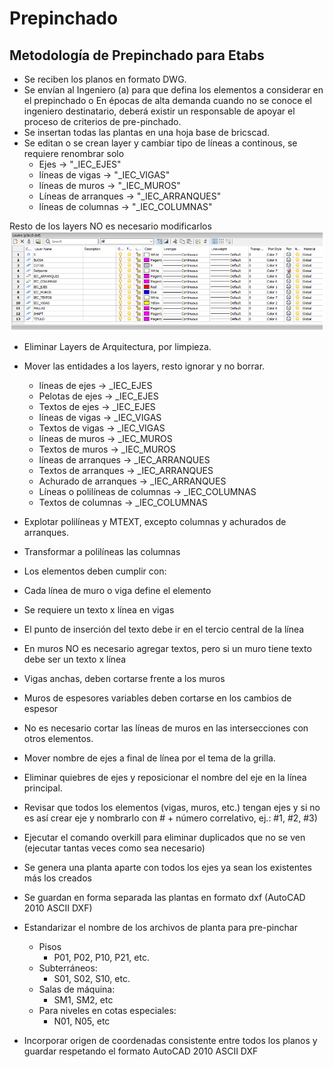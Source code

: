 # Prepinchado

## Metodología de Prepinchado para Etabs

- Se reciben los planos en formato DWG.
- Se envían al Ingeniero (a) para que defina los elementos a considerar en el prepinchado
o En épocas de alta demanda cuando no se conoce el ingeniero destinatario, deberá existir un responsable de apoyar el proceso de criterios de pre-pinchado.
- Se insertan todas las plantas en una hoja base de bricscad.
- Se editan o se crean layer y cambiar tipo de líneas a continous, se requiere renombrar solo
  - Ejes →   "_IEC_EJES"
  - líneas de vigas →  "_IEC_VIGAS"
  - líneas de muros → "_IEC_MUROS"
  - Líneas de arranques → "_IEC_ARRANQUES"
  - líneas de columnas → "_IEC_COLUMNAS"

Resto de los layers NO es necesario modificarlos
![dxftoedb](../images/dxftoedb/prepinchado01.png)

- Eliminar Layers de Arquitectura, por limpieza.
- Mover las entidades a los layers, resto ignorar y no borrar.
  - líneas de ejes                  → _IEC_EJES
  - Pelotas de ejes                 → _IEC_EJES
  - Textos de ejes                  → _IEC_EJES
  - líneas de vigas                 → _IEC_VIGAS
  - Textos de vigas                 → _IEC_VIGAS
  - líneas de muros                 → _IEC_MUROS
  - Textos de muros                 → _IEC_MUROS
  - líneas de arranques             → _IEC_ARRANQUES
  - Textos de arranques             → _IEC_ARRANQUES
  - Achurado de arranques           → _IEC_ARRANQUES
  - Líneas o polilíneas de columnas → _IEC_COLUMNAS
  - Textos de columnas              → _IEC_COLUMNAS

- Explotar polilíneas y MTEXT, excepto columnas y achurados de arranques.
- Transformar a polilíneas las columnas
- Los elementos deben cumplir con:
- Cada línea de muro o viga define el elemento
- Se requiere un texto x línea en vigas
- El punto de inserción del texto debe ir en el tercio central de la línea
- En muros NO es necesario agregar textos, pero si un muro tiene texto debe ser un texto x línea
- Vigas anchas, deben cortarse frente a los muros
- Muros de espesores variables deben cortarse en los cambios de espesor
- No es necesario cortar las líneas de muros en las intersecciones con otros elementos.
- Mover nombre de ejes a final de línea por el tema de la grilla.
- Eliminar quiebres de ejes y reposicionar el nombre del eje en la línea principal.
- Revisar que todos los elementos (vigas, muros, etc.) tengan ejes y si no es así crear eje y nombrarlo con # + número correlativo, ej.: #1, #2, #3)
- Ejecutar el comando overkill para eliminar duplicados que no se ven (ejecutar tantas veces como sea necesario)
- Se genera una planta aparte con todos los ejes ya sean los existentes más los creados
- Se guardan en forma separada las plantas en formato dxf (AutoCAD 2010 ASCII DXF)
- Estandarizar el nombre de los archivos de planta para pre-pinchar
  - Pisos
    - P01, P02, P10, P21, etc.
  - Subterráneos:
    - S01, S02, S10, etc.
  - Salas de máquina:
    - SM1, SM2, etc
  - Para niveles en cotas especiales:
    - N01, N05, etc

- Incorporar origen de coordenadas consistente entre todos los planos y guardar respetando el formato AutoCAD 2010 ASCII DXF
